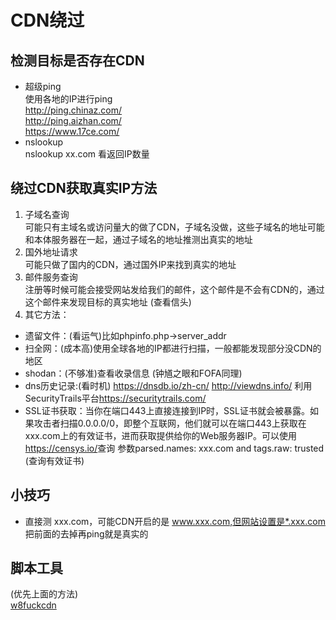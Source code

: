 # CDN绕过  

## 检测目标是否存在CDN  
- 超级ping   
使用各地的IP进行ping  
<http://ping.chinaz.com/>   
<http://ping.aizhan.com/>  
<https://www.17ce.com/>
- nslookup  
nslookup xx.com 看返回IP数量  

## 绕过CDN获取真实IP方法  
1. 子域名查询  
可能只有主域名或访问量大的做了CDN，子域名没做，这些子域名的地址可能和本体服务器在一起，通过子域名的地址推测出真实的地址  
2. 国外地址请求  
可能只做了国内的CDN，通过国外IP来找到真实的地址
3. 邮件服务查询  
注册等时候可能会接受网站发给我们的邮件，这个邮件是不会有CDN的，通过这个邮件来发现目标的真实地址 (查看信头)
4. 其它方法：  
+ 遗留文件：(看运气)比如phpinfo.php->server_addr  
+ 扫全网：(成本高)使用全球各地的IP都进行扫描，一般都能发现部分没CDN的地区  
+ shodan：(不够准)查看收录信息  (钟馗之眼和FOFA同理)
+ dns历史记录:(看时机) <https://dnsdb.io/zh-cn/> <http://viewdns.info/>  利用SecurityTrails平台<https://securitytrails.com/> 
+ SSL证书获取：当你在端口443上直接连接到IP时，SSL证书就会被暴露。如果攻击者扫描0.0.0.0/0，即整个互联网，他们就可以在端口443上获取在 xxx.com上的有效证书，进而获取提供给你的Web服务器IP。可以使用<https://censys.io/>查询  参数parsed.names: xxx.com and tags.raw: trusted (查询有效证书)
  
## 小技巧  
- 直接测 xxx.com，可能CDN开启的是 www.xxx.com,但网站设置是*.xxx.com 把前面的去掉再ping就是真实的
  
## 脚本工具  
(优先上面的方法)  
[w8fuckcdn](https://github.com/boy-hack/w8fuckcdn)
